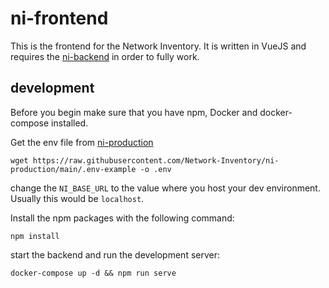 # ni-frontend

This is the frontend for the Network Inventory. It is written in VueJS and
requires the [ni-backend](https://github.com/Network-Inventory/ni-backend) in
order to fully work.

## development

Before you begin make sure that you have npm, Docker and docker-compose
installed.

Get the env file from
[ni-production](https://github.com/Network-Inventory/ni-production)

```
wget https://raw.githubusercontent.com/Network-Inventory/ni-production/main/.env-example -o .env
```

change the `NI_BASE_URL` to the value where you host your dev environment.
Usually this would be `localhost`.

Install the npm packages with the following command:

```
npm install
```

start the backend and run the development server:

```
docker-compose up -d && npm run serve
```
